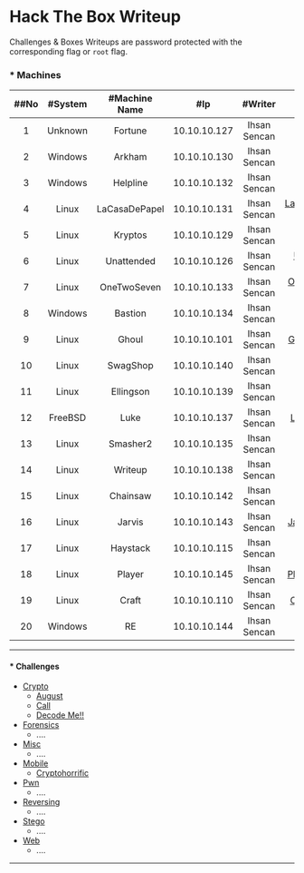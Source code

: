 # Hack The Box Writeup

Challenges & Boxes Writeups are password protected with the corresponding flag or ```root``` flag.

### * Machines
|##No|#System|#Machine Name|#Ip|#Writer|#Writeup|#Points|
|:------:|:------:|:------:|:------:|:------:|:------:|:------:|
|1|Unknown|Fortune|10.10.10.127|Ihsan Sencan|[Fortune Writeup D.](#)|+50|
|2|Windows|Arkham|10.10.10.130|Ihsan Sencan|[Arkham Writeup](#)|+30|
|3|Windows|Helpline|10.10.10.132|Ihsan Sencan|[Helpline Writeup](#)|+40|
|4|Linux|LaCasaDePapel|10.10.10.131|Ihsan Sencan|[LaCasaDePapel Writeup](#)|+20|
|5|Linux|Kryptos|10.10.10.129|Ihsan Sencan|[Kryptos Writeup](#)|+50|
|6|Linux|Unattended|10.10.10.126|Ihsan Sencan|[Unattended Writeup](#)|+30|
|7|Linux|OneTwoSeven|10.10.10.133|Ihsan Sencan|[OneTwoSeven Writeup](#)|+40|
|8|Windows|Bastion|10.10.10.134|Ihsan Sencan|[Bastion Writeup](#)|+20|
|9|Linux|Ghoul|10.10.10.101|Ihsan Sencan|[Ghoul Writeup](#)|+40|
|10|Linux|SwagShop|10.10.10.140|Ihsan Sencan|[SwagShop Writeup](#)|+20|
|11|Linux|Ellingson|10.10.10.139|Ihsan Sencan|[Ellingson Writeup](#)|+40|
|12|FreeBSD|Luke|10.10.10.137|Ihsan Sencan|[Luke Writeup](#)|+30|
|13|Linux|Smasher2|10.10.10.135|Ihsan Sencan|[Smasher2 Writeup](#)|+50|
|14|Linux|Writeup|10.10.10.138|Ihsan Sencan|[Writeup Writeup](#)|+20|
|15|Linux|Chainsaw|10.10.10.142|Ihsan Sencan|[Chainsaw Writeup](#)|+40|
|16|Linux|Jarvis|10.10.10.143|Ihsan Sencan|[Jarvis Writeup](#)|+30|
|17|Linux|Haystack|10.10.10.115|Ihsan Sencan|[Haystack Writeup](#)|+20|
|18|Linux|Player|10.10.10.145|Ihsan Sencan|[Player Writeup](#)|+40|
|19|Linux|Craft|10.10.10.110|Ihsan Sencan|[Craft Writeup](#)|+30|
|20|Windows|RE|10.10.10.144|Ihsan Sencan|[RE Writeup](#)|+40|

------------

#### * Challenges
  * [Crypto](https://github.com/ihsansencan/HackTheBox/tree/master/Challenges/Crypto)
    * [August](https://github.com/ihsansencan/HackTheBox/raw/master/Challenges/Crypto/August_IhsanSencan.pdf)
    * [Call](https://github.com/ihsansencan/HackTheBox/raw/master/Challenges/Crypto/Call_IhsanSencan.pdf)
    * [Decode Me!!](https://github.com/ihsansencan/HackTheBox/raw/master/Challenges/Crypto/Decode_Me_IhsanSencan.pdf)
  * [Forensics](https://github.com/ihsansencan/HackTheBox/tree/master/Challenges/Forensics)
    * ....
  * [Misc](https://github.com/ihsansencan/HackTheBox/tree/master/Challenges/Misc)
    * ....
  * [Mobile](https://github.com/ihsansencan/HackTheBox/tree/master/Challenges/Mobile)
    * [Cryptohorrific](https://github.com/ihsansencan/HackTheBox/raw/master/Challenges/Mobile/Cryptohorrific_IhsanSencan.pdf)
  * [Pwn](https://github.com/ihsansencan/HackTheBox/tree/master/Challenges/Pwn)
    * ....
  * [Reversing](https://github.com/ihsansencan/HackTheBox/tree/master/Challenges/Reversing)
    * ....
  * [Stego](https://github.com/ihsansencan/HackTheBox/tree/master/Challenges/Stego)
    * ....
  * [Web](https://github.com/ihsansencan/HackTheBox/tree/master/Challenges/Web)
    * ....
------------
